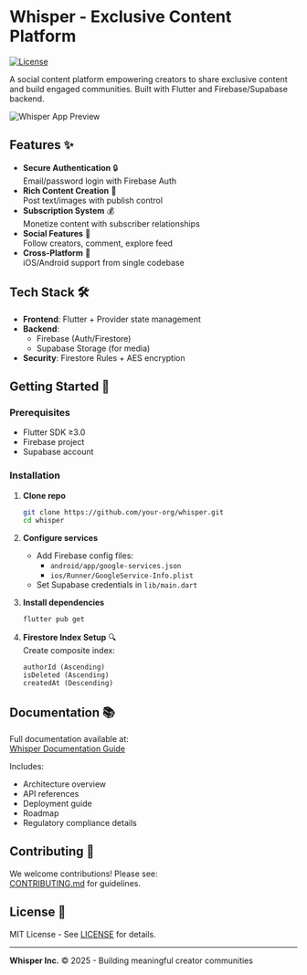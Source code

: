 # Whisper - Exclusive Content Platform

[![License](https://img.shields.io/badge/License-MIT-blue.svg)](LICENSE)

A social content platform empowering creators to share exclusive content and build engaged communities. Built with Flutter and Firebase/Supabase backend.

![Whisper App Preview](docs/assets/app-preview.png) <!-- Add actual screenshot later -->

## Features ✨

- **Secure Authentication** 🔒  
  Email/password login with Firebase Auth
- **Rich Content Creation** 📝  
  Post text/images with publish control
- **Subscription System** 💰  
  Monetize content with subscriber relationships
- **Social Features** 👥  
  Follow creators, comment, explore feed
- **Cross-Platform** 📱  
  iOS/Android support from single codebase

## Tech Stack 🛠️

- **Frontend**: Flutter + Provider state management
- **Backend**: 
  - Firebase (Auth/Firestore)
  - Supabase Storage (for media)
- **Security**: Firestore Rules + AES encryption

## Getting Started 🚀

### Prerequisites
- Flutter SDK ≥3.0
- Firebase project
- Supabase account

### Installation

1. **Clone repo**
   ```bash
   git clone https://github.com/your-org/whisper.git
   cd whisper
   ```

2. **Configure services**
   - Add Firebase config files:
     - `android/app/google-services.json`
     - `ios/Runner/GoogleService-Info.plist`
   - Set Supabase credentials in `lib/main.dart`

3. **Install dependencies**
   ```bash
   flutter pub get
   ```

4. **Firestore Index Setup** 🔍  
   Create composite index:
   ```
   authorId (Ascending)
   isDeleted (Ascending) 
   createdAt (Descending)
   ```

## Documentation 📚

Full documentation available at:  
[Whisper Documentation Guide](docs/documentation.md)

Includes:
- Architecture overview
- API references
- Deployment guide
- Roadmap
- Regulatory compliance details

## Contributing 🤝

We welcome contributions! Please see:  
[CONTRIBUTING.md](CONTRIBUTING.md) for guidelines.

## License 📄

MIT License - See [LICENSE](LICENSE) for details.

---

**Whisper Inc.** © 2025 - Building meaningful creator communities
